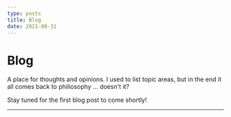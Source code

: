 ```yaml
---
type: posts
title: Blog
date: 2021-08-31
---
```

# Blog

A place for thoughts and opinions. I used to list topic areas, but in the end it all comes back to philiosophy ... doesn't it? 

Stay tuned for the first blog post to come shortly!

---
